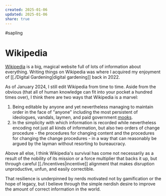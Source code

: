 ```yaml
---
created: 2025-01-06
updated: 2025-01-06
share: true
---
```

#sapling
# Wikipedia

[Wikipedia](https://wikipedia.org) is a big, magical website full of lots of information about everything. Writing things on Wikipedia was where I acquired my enjoyment of [[./Digital Gardening|digital gardening]] back in 2022.

As of January 2024, I still edit Wikipedia from time to time. Aside from the obvious (that all of human knowledge can fit into your pocket a hundred times over), I think there are two ways that Wikipedia is a marvel:

1. Being editable by anyone and yet nevertheless managing to maintain order in the face of "anyone" including the most persistent of ideologues, vandals, laymen, and paid government [mooks](https://tvtropes.org/pmwiki/pmwiki.php/Main/Mooks).
2. In the simplicity with which information is recorded while nevertheless encoding not just all kinds of information, but also two orders of change procedure - the procedures for changing content and the procedures for changing the change procedures - in a way that can reasonably be argued by the layman without resorting to bureaucracy. 

Above all else, I think Wikipedia's survival has come not necessarily as a result of the nobility of its mission or a force multiplier that backs it up, but through careful [[./Incentives|incentive]] alignment that makes disruption unproductive, unfun, and easily correctible. 

That resilience is underpinned by nerds motivated not by gamification or the hope of legacy, but I believe through the simple nerdish desire to improve the amount of correct information in the world. 
